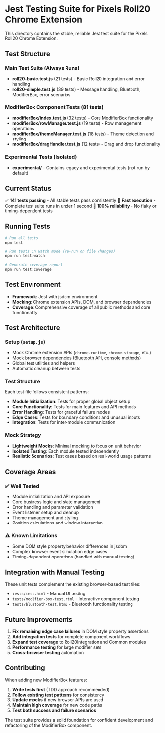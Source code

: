 # Jest Testing Suite for Pixels Roll20 Chrome Extension

This directory contains the stable, reliable Jest test suite for the Pixels Roll20 Chrome Extension.

## Test Structure

### Main Test Suite (Always Runs)

- **roll20-basic.test.js** (21 tests) - Basic Roll20 integration and error handling
- **roll20-simple.test.js** (39 tests) - Message handling, Bluetooth, ModifierBox, error scenarios

### ModifierBox Component Tests (81 tests)

- **modifierBox/index.test.js** (32 tests) - Core ModifierBox functionality
- **modifierBox/rowManager.test.js** (19 tests) - Row management operations
- **modifierBox/themeManager.test.js** (18 tests) - Theme detection and styling
- **modifierBox/dragHandler.test.js** (12 tests) - Drag and drop functionality

### Experimental Tests (Isolated)

- **experimental/** - Contains legacy and experimental tests (not run by default)

## Current Status

✅ **141 tests passing** - All stable tests pass consistently
🚀 **Fast execution** - Complete test suite runs in under 1 second
🎯 **100% reliability** - No flaky or timing-dependent tests

## Running Tests

```bash
# Run all tests
npm test

# Run tests in watch mode (re-run on file changes)
npm run test:watch

# Generate coverage report
npm run test:coverage
```

## Test Environment

- **Framework**: Jest with jsdom environment
- **Mocking**: Chrome extension APIs, DOM, and browser dependencies
- **Coverage**: Comprehensive coverage of all public methods and core functionality

## Test Architecture

### Setup (`setup.js`)

- Mock Chrome extension APIs (`chrome.runtime`, `chrome.storage`, etc.)
- Mock browser dependencies (Bluetooth API, console methods)
- Global test utilities and helpers
- Automatic cleanup between tests

### Test Structure

Each test file follows consistent patterns:

- **Module Initialization**: Tests for proper global object setup
- **Core Functionality**: Tests for main features and API methods
- **Error Handling**: Tests for graceful failure modes
- **Edge Cases**: Tests for boundary conditions and unusual inputs
- **Integration**: Tests for inter-module communication

### Mock Strategy

- **Lightweight Mocks**: Minimal mocking to focus on unit behavior
- **Isolated Testing**: Each module tested independently
- **Realistic Scenarios**: Test cases based on real-world usage patterns

## Coverage Areas

### ✅ Well Tested

- Module initialization and API exposure
- Core business logic and state management
- Error handling and parameter validation
- Event listener setup and cleanup
- Theme management and styling
- Position calculations and window interaction

### ⚠️ Known Limitations

- Some DOM style property behavior differences in jsdom
- Complex browser event simulation edge cases
- Timing-dependent operations (handled with manual testing)

## Integration with Manual Testing

These unit tests complement the existing browser-based test files:

- `tests/test.html` - Manual UI testing
- `tests/modifier-box-test.html` - Interactive component testing
- `tests/bluetooth-test.html` - Bluetooth functionality testing

## Future Improvements

1. **Fix remaining edge case failures** in DOM style property assertions
2. **Add integration tests** for complete component workflows
3. **Expand test coverage** to Roll20Integration and Common modules
4. **Performance testing** for large modifier sets
5. **Cross-browser testing** automation

## Contributing

When adding new ModifierBox features:

1. **Write tests first** (TDD approach recommended)
2. **Follow existing test patterns** for consistency
3. **Update mocks** if new browser APIs are used
4. **Maintain high coverage** for new code paths
5. **Test both success and failure scenarios**

The test suite provides a solid foundation for confident development and refactoring of the ModifierBox component.
